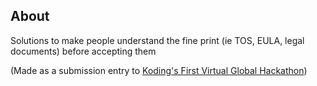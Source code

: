 ## About
Solutions to make people understand the fine print (ie TOS, EULA, legal documents) before accepting them

(Made as a submission entry to [Koding's First Virtual Global Hackathon](https://koding.com/Hackathon))
